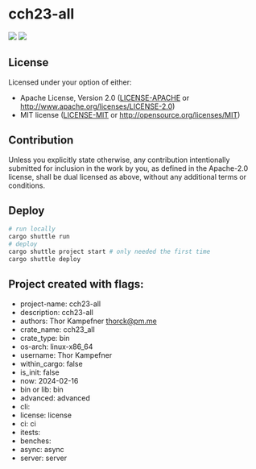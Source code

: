 # cch23-all
![](https://img.shields.io/badge/made_by_cryptograthor-black?style=flat&logo=undertale&logoColor=hotpink)
![](https://github.com/thor314/cch23-all/actions/workflows/ci.yml/badge.svg)
<!-- [![crates.io](https://img.shields.io/crates/v/cch23-all.svg)](https://crates.io/crates/cch23-all) -->
<!-- [![Documentation](https://docs.rs/cch23-all/badge.svg)](https://docs.rs/cch23-all) -->
## License
Licensed under your option of either:
- Apache License, Version 2.0 ([LICENSE-APACHE](LICENSE-APACHE) or http://www.apache.org/licenses/LICENSE-2.0)
- MIT license ([LICENSE-MIT](LICENSE-MIT) or http://opensource.org/licenses/MIT)

## Contribution
Unless you explicitly state otherwise, any contribution intentionally submitted
for inclusion in the work by you, as defined in the Apache-2.0 license, shall be
dual licensed as above, without any additional terms or conditions.
## Deploy
```sh
# run locally
cargo shuttle run
# deploy
cargo shuttle project start # only needed the first time
cargo shuttle deploy
```
## Project created with flags:
- project-name: cch23-all
- description:  cch23-all
- authors:      Thor Kampefner <thorck@pm.me>
- crate_name:   cch23_all
- crate_type:   bin
- os-arch:      linux-x86_64
- username:     Thor Kampefner
- within_cargo: false
- is_init:      false
- now:          2024-02-16
- bin or lib:   bin 
- advanced:     advanced 
- cli:         
- license:      license 
- ci:           ci 
- itests:      
- benches:     
- async:        async 
- server:       server 
